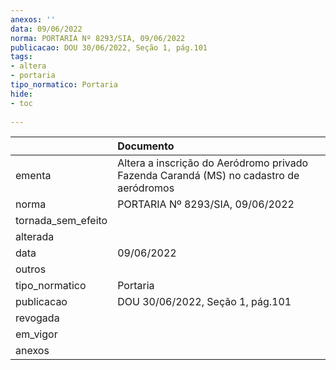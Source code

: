 ```yaml
---
anexos: ''
data: 09/06/2022
norma: PORTARIA Nº 8293/SIA, 09/06/2022
publicacao: DOU 30/06/2022, Seção 1, pág.101
tags:
- altera
- portaria
tipo_normatico: Portaria
hide: 
- toc 
 
---
```


|                    | Documento                                                                              |
|:-------------------|:---------------------------------------------------------------------------------------|
| ementa             | Altera a inscrição do Aeródromo privado Fazenda Carandá (MS) no cadastro de aeródromos |
| norma              | PORTARIA Nº 8293/SIA, 09/06/2022                                                       |
| tornada_sem_efeito |                                                                                        |
| alterada           |                                                                                        |
| data               | 09/06/2022                                                                             |
| outros             |                                                                                        |
| tipo_normatico     | Portaria                                                                               |
| publicacao         | DOU 30/06/2022, Seção 1, pág.101                                                       |
| revogada           |                                                                                        |
| em_vigor           |                                                                                        |
| anexos             |                                                                                        |